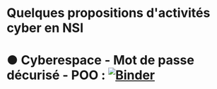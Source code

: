 # Quelques propositions d'activités cyber en NSI

# ● Cyberespace - Mot de passe décurisé - POO : [![Binder](https://mybinder.org/badge_logo.svg)](https://mybinder.org/v2/gh/niugerfl/cyber_activites_nsi/HEAD?urlpath=%2Fnotebooks%2Fcyberespace%2Fcyberespace.ipynb)


